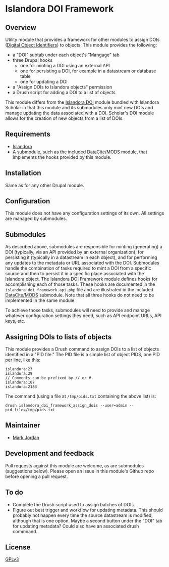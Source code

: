 # Islandora DOI Framework

## Overview

Utility module that provides a framework for other modules to assign DOIs ([Digital Object Identifiers](https://en.wikipedia.org/wiki/Digital_object_identifier)) to objects. This module provides the following:

* a "DOI" subtab under each object's "Mangage" tab
* three Drupal hooks
  * one for minting a DOI using an external API
  * one for persisting a DOI, for example in a datastream or database table
  * one for updating a DOI
* a "Assign DOIs to Islandora objects" permission
* a Drush script for adding a DOI to a list of objects

This module differs from the [Islandora DOI](https://github.com/Islandora/islandora_scholar/tree/7.x/modules/doi) module bundled with Islandora Scholar in that this module and its submodules only mint new DOIs and manage updating the data associated with a DOI. Scholar's DOI module allows for the creation of new objects from a list of DOIs.

## Requirements

* [Islandora](https://github.com/Islandora/islandora)
* A submodule, such as the included [DataCite/MODS](modules/islandora_doi_datacite_mods) module, that implements the hooks provided by this module.

## Installation

Same as for any other Drupal module.

## Configuration

This module does not have any configuration settings of its own. All settings are managed by submodules.

## Submodules

As described above, submodules are responsible for minting (generating) a DOI (typically, via an API provided by an external organization), for persisting it (typically in a datastream in each object), and for performing any updates to the metadata or URL associated with the DOI. Submodules handle the combination of tasks required to mint a DOI from a specific source and then to persist it in a specific place associated with the Islandora object. The Islandora DOI Framework module defines hooks for accomplishing each of those tasks. These hooks are documented in the `islandora_doi_framework.api.php` file and are illustrated in the included [DataCite/MODS](modules/islandora_doi_datacite_mods) submodule. Note that all three hooks do not need to be implemented in the same module.

To achieve those tasks, submodules will need to provide and manage whatever configuration settings they need, such as API endpoint URLs, API keys, etc.

## Assigning DOIs to lists of objects

This module provides a Drush command to assign DOIs to a list of objects identified in a "PID file." The PID file is a simple list of object PIDS, one PID per line, like this:

```
islandora:23
islandora:29
// Comments can be prefixed by // or #.
islandora:107
islandora:2183
```

The command (using a file at `/tmp/pids.txt` containing the above list) is:

`drush islandora_doi_framework_assign_dois --user=admin --pid_file=/tmp/pids.txt`

## Maintainer

* [Mark Jordan](https://github.com/mjordan)

## Development and feedback

Pull requests against this module are welcome, as are submodules (suggestions below). Please open an issue in this module's Github repo before opening a pull request.

## To do

* Complete the Drush script used to assign batches of DOIs.
* Figure out best trigger and workflow for updating metadata. This should probably not happen every time the source datastream is modified, although that is one option. Maybe a second button under the "DOI" tab for updating metadata? Could also have an associated drush commnand.

## License

 [GPLv3](http://www.gnu.org/licenses/gpl-3.0.txt)

